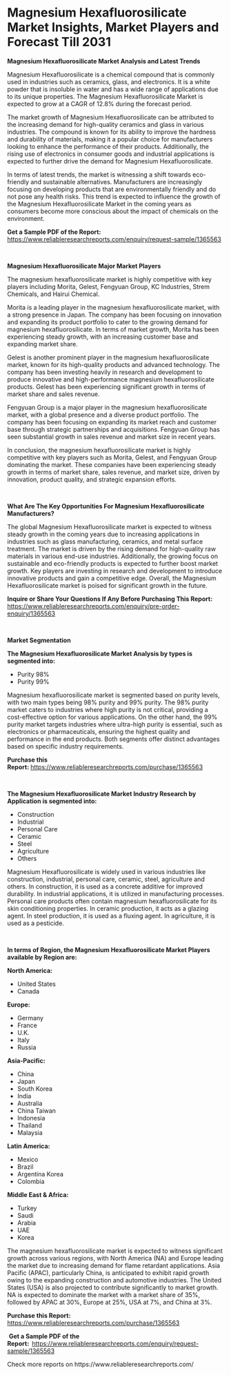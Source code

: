 <p><h1>Magnesium Hexafluorosilicate Market Insights, Market Players and Forecast Till 2031</h1></p><p><strong>Magnesium Hexafluorosilicate Market Analysis and Latest Trends</strong></p>
<p><p>Magnesium Hexafluorosilicate is a chemical compound that is commonly used in industries such as ceramics, glass, and electronics. It is a white powder that is insoluble in water and has a wide range of applications due to its unique properties. The Magnesium Hexafluorosilicate Market is expected to grow at a CAGR of 12.8% during the forecast period.</p><p>The market growth of Magnesium Hexafluorosilicate can be attributed to the increasing demand for high-quality ceramics and glass in various industries. The compound is known for its ability to improve the hardness and durability of materials, making it a popular choice for manufacturers looking to enhance the performance of their products. Additionally, the rising use of electronics in consumer goods and industrial applications is expected to further drive the demand for Magnesium Hexafluorosilicate.</p><p>In terms of latest trends, the market is witnessing a shift towards eco-friendly and sustainable alternatives. Manufacturers are increasingly focusing on developing products that are environmentally friendly and do not pose any health risks. This trend is expected to influence the growth of the Magnesium Hexafluorosilicate Market in the coming years as consumers become more conscious about the impact of chemicals on the environment.</p></p>
<p><strong>Get a Sample PDF of the Report:&nbsp;</strong> <a href="https://www.reliableresearchreports.com/enquiry/request-sample/1365563">https://www.reliableresearchreports.com/enquiry/request-sample/1365563</a></p>
<p>&nbsp;</p>
<p><strong>Magnesium Hexafluorosilicate Major Market Players</strong></p>
<p><p>The magnesium hexafluorosilicate market is highly competitive with key players including Morita, Gelest, Fengyuan Group, KC Industries, Strem Chemicals, and Hairui Chemical. </p><p>Morita is a leading player in the magnesium hexafluorosilicate market, with a strong presence in Japan. The company has been focusing on innovation and expanding its product portfolio to cater to the growing demand for magnesium hexafluorosilicate. In terms of market growth, Morita has been experiencing steady growth, with an increasing customer base and expanding market share.</p><p>Gelest is another prominent player in the magnesium hexafluorosilicate market, known for its high-quality products and advanced technology. The company has been investing heavily in research and development to produce innovative and high-performance magnesium hexafluorosilicate products. Gelest has been experiencing significant growth in terms of market share and sales revenue.</p><p>Fengyuan Group is a major player in the magnesium hexafluorosilicate market, with a global presence and a diverse product portfolio. The company has been focusing on expanding its market reach and customer base through strategic partnerships and acquisitions. Fengyuan Group has seen substantial growth in sales revenue and market size in recent years.</p><p>In conclusion, the magnesium hexafluorosilicate market is highly competitive with key players such as Morita, Gelest, and Fengyuan Group dominating the market. These companies have been experiencing steady growth in terms of market share, sales revenue, and market size, driven by innovation, product quality, and strategic expansion efforts.</p></p>
<p>&nbsp;</p>
<p><strong>What Are The Key Opportunities For Magnesium Hexafluorosilicate Manufacturers?</strong></p>
<p><p>The global Magnesium Hexafluorosilicate market is expected to witness steady growth in the coming years due to increasing applications in industries such as glass manufacturing, ceramics, and metal surface treatment. The market is driven by the rising demand for high-quality raw materials in various end-use industries. Additionally, the growing focus on sustainable and eco-friendly products is expected to further boost market growth. Key players are investing in research and development to introduce innovative products and gain a competitive edge. Overall, the Magnesium Hexafluorosilicate market is poised for significant growth in the future.</p></p>
<p><strong>Inquire or Share Your Questions If Any Before Purchasing This Report:</strong> <a href="https://www.reliableresearchreports.com/enquiry/pre-order-enquiry/1365563">https://www.reliableresearchreports.com/enquiry/pre-order-enquiry/1365563</a></p>
<p>&nbsp;</p>
<p><strong>Market Segmentation</strong></p>
<p><strong>The Magnesium Hexafluorosilicate Market Analysis by types is segmented into:</strong></p>
<p><ul><li>Purity 98%</li><li>Purity 99%</li></ul></p>
<p><p>Magnesium hexafluorosilicate market is segmented based on purity levels, with two main types being 98% purity and 99% purity. The 98% purity market caters to industries where high purity is not critical, providing a cost-effective option for various applications. On the other hand, the 99% purity market targets industries where ultra-high purity is essential, such as electronics or pharmaceuticals, ensuring the highest quality and performance in the end products. Both segments offer distinct advantages based on specific industry requirements.</p></p>
<p><strong>Purchase this Report:&nbsp;</strong><a href="https://www.reliableresearchreports.com/purchase/1365563">https://www.reliableresearchreports.com/purchase/1365563</a></p>
<p>&nbsp;</p>
<p><strong>The Magnesium Hexafluorosilicate Market Industry Research by Application is segmented into:</strong></p>
<p><ul><li>Construction</li><li>Industrial</li><li>Personal Care</li><li>Ceramic</li><li>Steel</li><li>Agriculture</li><li>Others</li></ul></p>
<p><p>Magnesium Hexafluorosilicate is widely used in various industries like construction, industrial, personal care, ceramic, steel, agriculture and others. In construction, it is used as a concrete additive for improved durability. In industrial applications, it is utilized in manufacturing processes. Personal care products often contain magnesium hexafluorosilicate for its skin conditioning properties. In ceramic production, it acts as a glazing agent. In steel production, it is used as a fluxing agent. In agriculture, it is used as a pesticide.</p></p>
<p>&nbsp;</p>
<p><strong>In terms of Region, the Magnesium Hexafluorosilicate Market Players available by Region are:</strong></p>
<p>
    <p> <strong> North America: </strong>
        <ul>
            <li>United States</li>
            <li>Canada</li>
        </ul>
        </p> 
    <p> <strong> Europe: </strong>
        <ul>
            <li>Germany</li>
            <li>France</li>
            <li>U.K.</li>
            <li>Italy</li>
            <li>Russia</li>
        </ul>
        </p> 
    <p> <strong> Asia-Pacific: </strong>
        <ul>
            <li>China</li>
            <li>Japan</li>
            <li>South Korea</li>
            <li>India</li>
            <li>Australia</li>
            <li>China Taiwan</li>
            <li>Indonesia</li>
            <li>Thailand</li>
            <li>Malaysia</li>
        </ul>
        </p> 
    <p> <strong> Latin America: </strong>
        <ul>
            <li>Mexico</li>
            <li>Brazil</li>
            <li>Argentina Korea</li>
            <li>Colombia</li>
        </ul>
        </p> 
    <p> <strong> Middle East & Africa: </strong>
        <ul>
            <li>Turkey</li>
            <li>Saudi</li>
            <li>Arabia</li>
            <li>UAE</li>
            <li>Korea</li>
        </ul>
    </p>
    </p>
<p><p>The magnesium hexafluorosilicate market is expected to witness significant growth across various regions, with North America (NA) and Europe leading the market due to increasing demand for flame retardant applications. Asia Pacific (APAC), particularly China, is anticipated to exhibit rapid growth owing to the expanding construction and automotive industries. The United States (USA) is also projected to contribute significantly to market growth. NA is expected to dominate the market with a market share of 35%, followed by APAC at 30%, Europe at 25%, USA at 7%, and China at 3%.</p></p>
<p><strong>Purchase this Report: </strong><a href="https://www.reliableresearchreports.com/purchase/1365563">https://www.reliableresearchreports.com/purchase/1365563</a></p>
<p>&nbsp;<strong>Get a Sample PDF of the Report:&nbsp;&nbsp;</strong><a href="https://www.reliableresearchreports.com/enquiry/request-sample/1365563">https://www.reliableresearchreports.com/enquiry/request-sample/1365563</a></p>
<p><strong></strong></p>
<p>Check more reports on https://www.reliableresearchreports.com/</p>